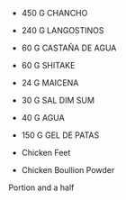 * 450 G CHANCHO
* 240 G LANGOSTINOS
* 60 G CASTAÑA DE AGUA
* 60 G SHITAKE
* 24 G MAICENA
* 30 G SAL DIM SUM
* 40 G AGUA
* 150 G GEL DE PATAS

* Chicken Feet
* Chicken Boullion Powder

Portion and a half
